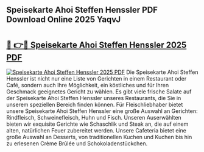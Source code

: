 ## Speisekarte Ahoi Steffen Henssler PDF Download Online 2025 YaqvJ

# <h2><a href="http://gce44x5.nevu.top/?p=Speisekarte+Ahoi+Steffen+Henssler">🔗 👉🔴 Speisekarte Ahoi Steffen Henssler 2025 PDF</a></h2>

[![Speisekarte Ahoi Steffen Henssler 2025 PDF](https://i.imgur.com/dBaPXMq.png)](http://gce44x5.nevu.top/?p=Speisekarte+Ahoi+Steffen+Henssler)
Die Speisekarte Ahoi Steffen Henssler ist nicht nur eine Liste von Gerichten in einem Restaurant oder Café, sondern auch Ihre Möglichkeit, ein köstliches und für Ihren Geschmack geeignetes Gericht zu wählen. Es gibt viele frische Salate auf der Speisekarte Ahoi Steffen Henssler unseres Restaurants, die Sie in unserem speziellen Bereich finden können. Für Fleischliebhaber bietet unsere Speisekarte Ahoi Steffen Henssler eine große Auswahl an Gerichten: Rindfleisch, Schweinefleisch, Huhn und Fisch. Unseren Auserwählten bieten wir exquisite Gerichte wie Schaschlik und Steak an, die auf einem alten, natürlichen Feuer zubereitet werden. Unsere Cafeteria bietet eine große Auswahl an Desserts, von traditionellen Kuchen und Kuchen bis hin zu erlesenen Crème Brûlée und Schokoladenstückchen.
